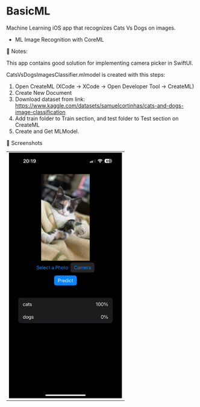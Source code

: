 # BasicML

Machine Learning iOS app that recognizes Cats Vs Dogs on images.

- ML Image Recognition with CoreML

📌 Notes:

This app contains good solution for implementing camera picker in SwiftUI.

CatsVsDogsImagesClassifier.mlmodel is created with this steps:
1. Open CreateML (XCode -> XCode -> Open Developer Tool -> CreateML)
2. Create New Document
3. Download dataset from link:
   https://www.kaggle.com/datasets/samuelcortinhas/cats-and-dogs-image-classification
4. Add train folder to Train section, and test folder to Test section on CreateML
5. Create and Get MLModel.

📸 Screenshots

<table>
  <tr>
    <td><img src="Screenshots/SS.png" width="300"></td>
  </tr>
</table>
